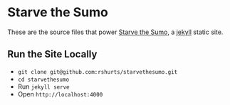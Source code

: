 # Starve the Sumo

These are the source files that power [Starve the Sumo](http://starvethesumo.com/), a [jekyll](http://jekyllrb.com/) static site.

## Run the Site Locally

- `git clone git@github.com:rshurts/starvethesumo.git`
- `cd starvethesumo`
- Run `jekyll serve`
- Open `http://localhost:4000`